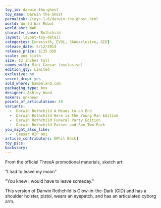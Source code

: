 ```yaml
---
toy_id: darwin-the-ghost
toy_name: Darwin the Ghost
permalink: /toys-1-6/darwin-the-ghost.html
world: World War Robot
world_abr: WWR
character_base: Rothchild
layout: layout-toy-detail
categories: [onesixth, EVOL, 3AAexclusive, GID]
release_date: 5/12/2014
release_price: $135 USD
scale: one sixth
size: 12 inches tall
comes_with: Mini Caesar (exclusive)
edition_qty: Limited
exclusive: no
secret_drop: yes
sold_where: bambaland.com
packaging_type: box
designer: Ashley Wood
makers: unknown
points_of_articulation: 30
variants: 
  -  Darwin Rothchild A Means to an End
  -  Darwin Rothchild Here is the Young Man Edition
  -  Darwin Rothchild Funeral Party Edition
  -  Darwin Rothchild Father and Son Two Pack
you_might_also_like: 
  -  Caesar RIP 001
article_contributors: [Phil Back]
toy_pics: 
backstory:
---
```

From the official ThreeA promotional materials, sketch art:

"I had to leave my moon"

"You knew I would have to leave someday."

This version of Darwin Rothchild is Glow-in-the-Dark (GID) and has a shoulder holster, pistol, wears an eyepatch, and has an articulated cyborg arm.